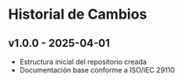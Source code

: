# Historial de Cambios

## v1.0.0 - 2025-04-01
- Estructura inicial del repositorio creada
- Documentación base conforme a ISO/IEC 29110
